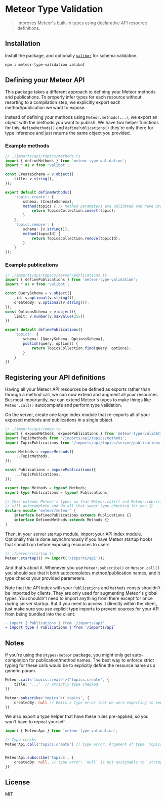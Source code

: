 # Meteor Type Validation
> Improves Meteor's built-in types using declarative API resource definitions.

## Installation
Install the package, and optionally [`valibot`](https://github.com/fabian-hiller/valibot) for schema validation.

```sh
npm i meteor-type-validation valibot
```

## Defining your Meteor API
This package takes a different approach to defining your Meteor methods and publications. To properly infer types for
each resource without resorting to a compilation step, we explicitly export each method/publication we want to expose.

Instead of defining your methods using `Meteor.methods(...)`, we export an object with the methods you want to publish.
We have two helper functions for this, `defineMethods()` and `definePublications()` they're only there for type 
inference and just returns the same object you provided.

### Example methods
```ts
// ./imports/api/topics/methods.ts
import { defineMethods } from 'meteor-type-validation';
import * as v from 'valibot';

const CreateSchema = v.object({
    title: v.string(),
});

export default defineMethods({
    'topics.create': {
        schema: [CreateSchema],
        method(topic) { // Method parameters are validated and have proper types
            return TopicsCollection.insert(topic);
        }
    },
    'topics.remove': {
        schema: [v.string()],
        method(topicId) {
            return TopicsCollection.remove(topicId);
        }
    }
});
```
### Example publications
```ts
// ./imports/api/topics/server/publications.ts
import { definePublications } from 'meteor-type-validation';
import * as v from 'valibot';

const QuerySchema = v.object({
    _id: v.optional(v.string()),
    createdBy: v.optional(v.string()),
});
const OptionsSchema = v.object({
    limit: v.number(v.maxValue(255))
})

export default definePublications({
    'topics': {
        schema: [QuerySchema, OptionsSchema],
        publish(query, options) {
            return TopicsCollection.find(query, options);
        }
    }
})
```

## Registering your API definitions
Having all your Meteor API resources be defined as exports rather than through a method call, we can now extend and
augment all your resources. But most importantly, we can extend Meteor's types to make things like `Meteor.call()`
autocomplete and perform type validation.

On the server, create one large index module that re-exports all of your exposed methods and publications in a single object.
```ts
// ./imports/api/index.ts
import { exposeMethods, exposePublications } from 'meteor-type-validation'
import TopicMethods from '/imports/api/topics/methods';
import TopicPublications from '/imports/api/topics/server/publications';

const Methods = exposeMethods({
    ...TopicMethods,
});

const Publications = exposePublications({
    ...TopicPublications,
});

export type Methods = typeof Methods;
export type Publications = typeof Publications;

// This extends Meteor's types so that Meteor.call() and Meteor.subscribe()
// will autocomplete and do all that sweet type checking for you 👌
declare module 'meteor/meteor' {
    interface DefinedPublications extends Publications {}
    interface DefinedMethods extends Methods {}
}
```

Then, in your server startup module, import your API index module. Optionally this is done asynchronously if you have Meteor startup hooks that should run before exposing resources to users.
```ts
// ./server/startup.ts
Meteor.startup(() => import('/imports/api'));
```

And that's about it. Whenever you use `Meteor.subscribe()` or `Meteor.call()` you should see that it both autocompletes
method/publication names, and it type checks your provided parameters.

Note that the API index with your `Publications` and `Methods` consts shouldn't be imported by clients. 
They are only used for augmenting Meteor's global types. You shouldn't need to import anything from there except for
once during server startup. But if you need to access it directly within the client, just make sure you use explicit 
type imports to prevent sources for your API from being bundled into the client:
```diff
- import { Publications } from '/imports/api'
+ import type { Publications } from '/imports/api`
```

## Notes
If you're using the `@types/meteor` package, you might only get auto-completion for publication/method names.
The best way to enforce strict typing for these calls would be to explicitly define the resource name as a generic param.

```ts
Meteor.call<'topics.create'>('topics.create', { 
    title: '...'  // strictly type checked
})

Meteor.subscribe<'topics'>('topics', { 
    createdBy: null // Emits a type error that we were expecting to see here
})
```

We also export a type helper that have these rules pre-applied, so you won't have to repeat yourself.
```ts
import { MeteorApi } from 'meteor-type-validation';

// Typo checks
MeteorApi.call('topics.creatE') // type error: Argument of type `topics.creatE` is...


MeteorApi.subscribe('topics', {
    createdBy: null, // type error: `null` is not assignable to `string`
})
```


## License
MIT